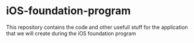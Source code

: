 # iOS-foundation-program
This repository contains the code and other usefull stuff for the application that we will create during the iOS foundation program
